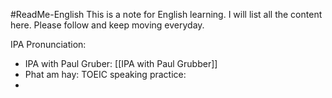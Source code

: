 #ReadMe-English
This is a note for English learning. I will list all the content here. Please follow and keep moving everyday.

IPA Pronunciation:
- IPA with Paul Gruber: [[IPA with Paul Grubber]]
- Phat am hay:
TOEIC speaking practice:
- 
